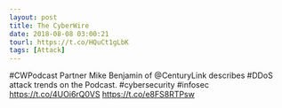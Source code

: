 ```yaml
---
layout: post
title: The CyberWire
date: 2018-08-08 03:00:21
tourl: https://t.co/HQuCt1gLbK
tags: [Attack]
---
```

#CWPodcast Partner Mike Benjamin of @CenturyLink describes #DDoS attack trends on the Podcast. #cybersecurity #infosec https://t.co/4UOi6rQ0VS https://t.co/e8FS8RTPsw